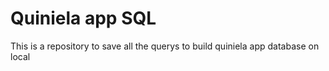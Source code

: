 # Quiniela app SQL

This is a repository to save all the querys to build quiniela app database on local
